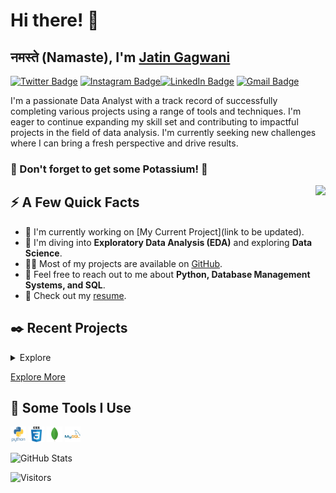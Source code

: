 <!DOCTYPE html>
<html lang="en">

# Hi there! 👋 
## नमस्ते (Namaste), I'm [Jatin Gagwani](https://github.com/JatinGagwani)


[![Twitter Badge](https://img.shields.io/badge/-@gagwani07-1ca0f1?style=flat-square&labelColor=1ca0f1&logo=twitter&logoColor=white&link=https://twitter.com/gagwani07)](https://twitter.com/gagwani07) [![Instagram Badge](https://img.shields.io/badge/-@gagwani07-F44747?style=flat-square&labelColor=F44747&logo=instagram&logoColor=white&link=https://www.instagram.com/gagwani07/)](https://www.instagram.com/gagwani07/)[![LinkedIn Badge](https://img.shields.io/badge/-Jatin--Gagwani-blue?style=flat-square&logo=Linkedin&logoColor=white&link=https://www.linkedin.com/in/jatin-gagwani-a92b53249/)](https://www.linkedin.com/in/jatin-gagwani-a92b53249/) [![Gmail Badge](https://img.shields.io/badge/-gagwanijatin007@gmail.com-c14438?style=flat-square&logo=Gmail&logoColor=white&link=mailto:gagwanijatin007@gmail.com)](mailto:gagwanijatin007@gmail.com)


I'm a passionate Data Analyst with a track record of successfully completing various projects using a range of tools and techniques. I'm eager to continue expanding my skill set and contributing to impactful projects in the field of data analysis. I'm currently seeking new challenges where I can bring a fresh perspective and drive results.

### 🍌 Don't forget to get some Potassium! 🍌

<img align="right" src="https://media1.giphy.com/media/13HgwGsXF0aiGY/giphy.gif" />

## ⚡️ A Few Quick Facts

- 🔭 I'm currently working on [My Current Project](link to be updated).
- 🧐 I'm diving into **Exploratory Data Analysis (EDA)** and exploring **Data Science**.
- 👨‍💻 Most of my projects are available on [GitHub](https://github.com/JatinGagwani).
- 💬 Feel free to reach out to me about **Python, Database Management Systems, and SQL**.
- 📙 Check out my [resume](https://gagwani07.github.io/resume/resume.pdf).

## ✒️ Recent Projects

<details>
  <summary>Explore</summary>
  
  - [BELLABEAT-EDA](https://JatinGagwani.github.io/BELLABEAT-EDA/)
  - [Cyclistic EDA](https://JatinGagwani.github.io/Cyclistic-EDA/)
  
</details>

[Explore More](https://JatinGagwani.github.io/)

## 🚀 Some Tools I Use

<p align="left">
  <img src="https://raw.githubusercontent.com/devicons/devicon/master/icons/python/python-original-wordmark.svg" alt="python" width="25" height="25" />
  <img src="https://raw.githubusercontent.com/devicons/devicon/master/icons/css3/css3-original-wordmark.svg" alt="css3" width="25" height="25" />
  <img src="https://raw.githubusercontent.com/devicons/devicon/master/icons/mongodb/mongodb-original.svg" alt="mongodb" width="25" height="25" />
  <img src="https://raw.githubusercontent.com/devicons/devicon/master/icons/mysql/mysql-original-wordmark.svg" alt="mysql" width="25" height="25" />
</p>

![GitHub Stats](https://github-readme-stats.vercel.app/api?username=JatinGagwani&show_icons=true&count_private=true)

![Visitors](https://visitor-badge.glitch.me/badge?page_id=JatinGagwani.JatinGagwani)


</body>

</html>
